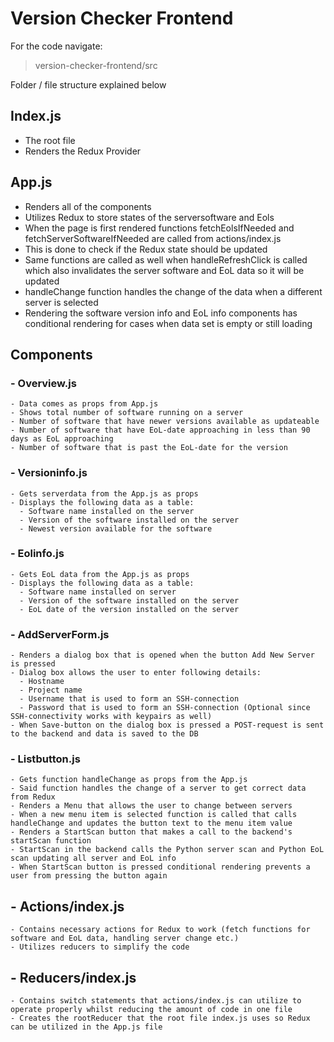 # Version Checker Frontend

For the code navigate: 
> version-checker-frontend/src

Folder / file structure explained below

## Index.js
- The root file
- Renders the Redux Provider

## App.js

- Renders all of the components
- Utilizes Redux to store states of the serversoftware and Eols
- When the page is first rendered functions fetchEolsIfNeeded and fetchServerSoftwareIfNeeded are called from actions/index.js
- This is done to check if the Redux state should be updated
- Same functions are called as well when handleRefreshClick is called which also invalidates the server software and EoL data so it will be updated
- handleChange function handles the change of the data when a different server is selected
- Rendering the software version info and EoL info components has conditional rendering for cases when data set is empty or still loading

## Components

### - Overview.js
	- Data comes as props from App.js
	- Shows total number of software running on a server
	- Number of software that have newer versions available as updateable
	- Number of software that have EoL-date approaching in less than 90 days as EoL approaching
	- Number of software that is past the EoL-date for the version

### - Versioninfo.js
	- Gets serverdata from the App.js as props
	- Displays the following data as a table:
	  - Software name installed on the server
	  - Version of the software installed on the server
	  - Newest version available for the software

### - Eolinfo.js
	- Gets EoL data from the App.js as props
	- Displays the following data as a table:
	  - Software name installed on server
	  - Version of the software installed on the server
	  - EoL date of the version installed on the server

### - AddServerForm.js
	- Renders a dialog box that is opened when the button Add New Server is pressed
	- Dialog box allows the user to enter following details:
	  - Hostname
	  - Project name
	  - Username that is used to form an SSH-connection
	  - Password that is used to form an SSH-connection (Optional since SSH-connectivity works with keypairs as well)
	- When Save-button on the dialog box is pressed a POST-request is sent to the backend and data is saved to the DB

### - Listbutton.js
	- Gets function handleChange as props from the App.js
	- Said function handles the change of a server to get correct data from Redux
	- Renders a Menu that allows the user to change between servers
	- When a new menu item is selected function is called that calls handleChange and updates the button text to the menu item value
	- Renders a StartScan button that makes a call to the backend's startScan function
	- StartScan in the backend calls the Python server scan and Python EoL scan updating all server and EoL info
	- When StartScan button is pressed conditional rendering prevents a user from pressing the button again

## - Actions/index.js
	- Contains necessary actions for Redux to work (fetch functions for software and EoL data, handling server change etc.)
	- Utilizes reducers to simplify the code

## - Reducers/index.js
	- Contains switch statements that actions/index.js can utilize to operate properly whilst reducing the amount of code in one file
	- Creates the rootReducer that the root file index.js uses so Redux can be utilized in the App.js file

